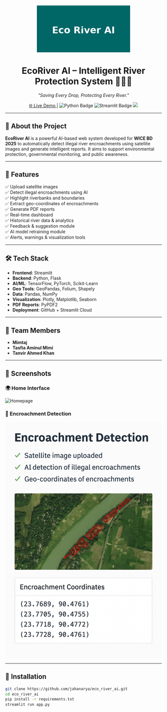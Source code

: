 

<p align="center">
  <img src="logo.png" alt="EcoRiver AI Logo" width="300"/>
</p>

<h1 align="center">EcoRiver AI – Intelligent River Protection System 🌊🇧🇩</h1>

<p align="center">
  <em>"Saving Every Drop, Protecting Every River."</em>
</p>

<p align="center">
  <a href="https://ecoriver-ai-ay5og92zfanrwxpcayfbti.streamlit.app/" target="_blank">
    🌐 Live Demo
  </a> |
  <img src="https://img.shields.io/badge/Python-3.10-blue?logo=python" alt="Python Badge"/>
  <img src="https://img.shields.io/badge/Streamlit-App-red?logo=streamlit" alt="Streamlit Badge"/>
  <img src="https://img.shields.io/badge/Status-Active-brightgreen"/>
</p>

---

## 🌟 About the Project

**EcoRiver AI** is a powerful AI-based web system developed for **WICE BD 2025** to automatically detect illegal river encroachments using satellite images and generate intelligent reports. It aims to support environmental protection, governmental monitoring, and public awareness.

---

## 🚀 Features

✅ Upload satellite images  
✅ Detect illegal encroachments using AI  
✅ Highlight riverbanks and boundaries  
✅ Extract geo-coordinates of encroachments  
✅ Generate PDF reports  
✅ Real-time dashboard  
✅ Historical river data & analytics  
✅ Feedback & suggestion module  
✅ AI model retraining module  
✅ Alerts, warnings & visualization tools

---

## 🛠️ Tech Stack

- **Frontend**: Streamlit  
- **Backend**: Python, Flask  
- **AI/ML**: TensorFlow, PyTorch, Scikit-Learn  
- **Geo Tools**: GeoPandas, Folium, Shapely  
- **Data**: Pandas, NumPy  
- **Visualization**: Plotly, Matplotlib, Seaborn  
- **PDF Reports**: PyPDF2  
- **Deployment**: GitHub + Streamlit Cloud

---

## 👥 Team Members

- **Mimtaj**  
- **Tasfia Aminul Mimi**  
- **Tanvir Ahmed Khan**

---

## 📸 Screenshots

### 🌍 Home Interface  
![Homepage](screenshots/homepage.png)

### 📍 Encroachment Detection  
![Detection](screenshots/detection.png)

---

## 📂 Installation

```bash
git clone https://github.com/jahanarya/eco_river_ai.git
cd eco_river_ai
pip install -r requirements.txt
streamlit run app.py

